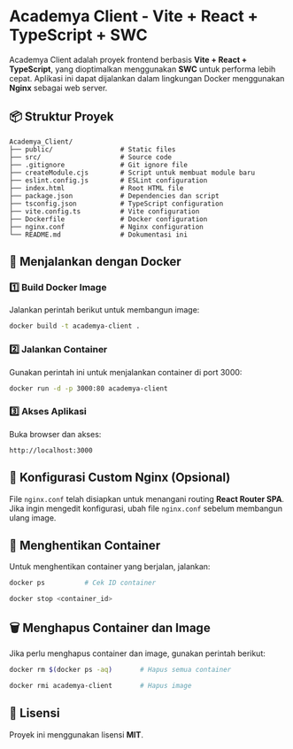 # Academya Client - Vite + React + TypeScript + SWC

Academya Client adalah proyek frontend berbasis **Vite + React + TypeScript**, yang dioptimalkan menggunakan **SWC** untuk performa lebih cepat. Aplikasi ini dapat dijalankan dalam lingkungan Docker menggunakan **Nginx** sebagai web server.

## 📦 Struktur Proyek

```
Academya_Client/
├── public/                 # Static files
├── src/                    # Source code
├── .gitignore              # Git ignore file
├── createModule.cjs        # Script untuk membuat module baru
├── eslint.config.js        # ESLint configuration
├── index.html              # Root HTML file
├── package.json            # Dependencies dan script
├── tsconfig.json           # TypeScript configuration
├── vite.config.ts          # Vite configuration
├── Dockerfile              # Docker configuration
├── nginx.conf              # Nginx configuration
└── README.md               # Dokumentasi ini
```

## 🚀 Menjalankan dengan Docker

### **1️⃣ Build Docker Image**

Jalankan perintah berikut untuk membangun image:

```sh
docker build -t academya-client .
```

### **2️⃣ Jalankan Container**

Gunakan perintah ini untuk menjalankan container di port 3000:

```sh
docker run -d -p 3000:80 academya-client
```

### **3️⃣ Akses Aplikasi**

Buka browser dan akses:

```
http://localhost:3000
```

## 🔧 Konfigurasi Custom Nginx (Opsional)

File `nginx.conf` telah disiapkan untuk menangani routing **React Router SPA**. Jika ingin mengedit konfigurasi, ubah file `nginx.conf` sebelum membangun ulang image.

## 🛑 Menghentikan Container

Untuk menghentikan container yang berjalan, jalankan:

```sh
docker ps          # Cek ID container
```

```sh
docker stop <container_id>
```

## 🗑️ Menghapus Container dan Image

Jika perlu menghapus container dan image, gunakan perintah berikut:

```sh
docker rm $(docker ps -aq)       # Hapus semua container
```

```sh
docker rmi academya-client       # Hapus image
```

## 📜 Lisensi

Proyek ini menggunakan lisensi **MIT**.
